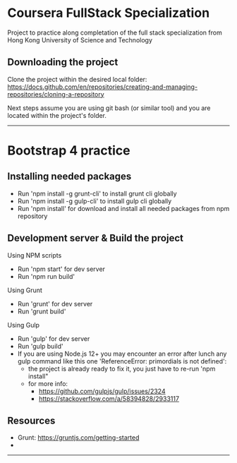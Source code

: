 # Coursera FullStack Specialization

Project to practice along completation of the full stack specialization from Hong Kong University of Science and Technology

## Downloading the project

Clone the project within the desired local folder: https://docs.github.com/en/repositories/creating-and-managing-repositories/cloning-a-repository 

Next steps assume you are using git bash (or similar tool) and you are located within the project's folder.

----------------------------------------------------------------------------------------------------------------------------------------------------

# Bootstrap 4 practice

## Installing needed packages

- Run 'npm install -g grunt-cli' to install grunt cli globally
- Run 'npm install -g gulp-cli' to install gulp cli globally
- Run 'npm install' for download and install all needed packages from npm repository

## Development server & Build the project

Using NPM scripts
- Run 'npm start' for dev server
- Run 'npm run build'

Using Grunt
- Run 'grunt' for dev server
- Run 'grunt build'

Using Gulp
- Run 'gulp' for dev server
- Run 'gulp build'
- If you are using Node.js 12+ you may encounter an error after lunch any gulp command like this one 'ReferenceError: primordials is not defined':
  - the project is already ready to fix it, you just have to re-run 'npm install"
  - for more info: 
    - https://github.com/gulpjs/gulp/issues/2324
    - https://stackoverflow.com/a/58394828/2933117

## Resources

- Grunt: https://gruntjs.com/getting-started
- 
----------------------------------------------------------------------------------------------------------------------------------------------------

